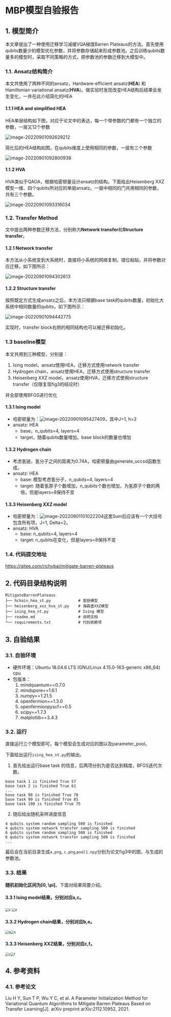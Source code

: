 # MBP模型自验报告

## 1. 模型简介

本文章提出了一种使用迁移学习减缓VQA梯度Barren Plateaus的方法。首先使用qubits数量少的模型优化参数，并将参数存储起来形成参数池。之后训练qubits数量多的模型时，采取不同策略的方式，把参数池的参数迁移到大模型中。

### 1.1. Ansatz结构简介

本文共使用了两种不同的ansatz，Hardware-efficient ansatz(**HEA**) 和 Hamiltonian variational ansatz(**HVA**)。做实验时发现改变HEA结构后结果会发生变化，一并在此介绍简化的HEA

#### 1.1.1 HEA and simplified HEA

HEA单层结构如下图，对应于论文中的表达，每一个带参数的门都有一个独立的参数，一层又12个参数

![image-20220901092629212](./readme.assets/image-20220901092629212.png)

简化后的HEA结构如图，在qubits维度上使用相同的参数，一层有三个参数

![image-20220901092800938](./readme.assets/image-20220901092800938.png)



#### 1.1.2 HVA

HVA类似于QAOA，根据哈密顿量设计ansatz的结构。下面给出Heisenberg XXZ 模型一维、四个qubits所对应的单层ansatz。一层中相同的门共用相同的参数，共有三个参数。

![image-20220901093316034](./readme.assets/image-20220901093316034.png)



### 1.2. Transfer Method

文中提出两种参数迁移方法，分别称为**Network transfer**和**Structure transfer**。

#### 1.2.1 Network transfer

本方法从小系统变到大系统时，直接将小系统的网络复制，错位粘贴，并将参数对应迁移，如下图所示：

![image-20220901094302613](./readme.assets/image-20220901094302613.png)

#### 1.2.2 Structure transfer

按照既定方式生成ansatz之后，本方法只根据base task的qubits数量，初始化大系统中相同数量的qubits，如下图所示：

![image-20220901094442775](./readme.assets/image-20220901094442775.png)

实现时，transfer block右侧的相同结构也可以被迁移初始化。

### 1.3 baseline模型

本文共用到三种模型，分别是：

1. Ising model，ansatz使用HEA，迁移方式使用network transfer
2. Hydrogen chain，ansatz使用HEA，迁移方式使用structure transfer
3. Heisenberg XXZ model，ansatz使用HVA，迁移方式使用structure transfer（仅限复现fig3的结论时）

并全部使用BFGS进行优化

#### 1.3.1 Ising model

- 哈密顿量为：![image-20220901095427409](./readme.assets/image-20220901095427409.png)，其中J=1, h=2
- ansatz: HEA
  - base，n_qubits=4, layers=4
  - target，随着qubits数量增加，base block的数量也增加

#### 1.3.2 Hydrogen chain

- 考虑氢链，氢分子之间的距离为0.74A，哈密顿量由generate_uccsd函数生成。
- ansatz: HEA
  - base: 模型考虑氢分子，n_qubits=4, layers=4
  - target: 随着氢原子个数增加，n_qubits个数也增加，为氢原子个数的两倍，但是layers=8保持不变

#### 1.3.3 Heisenberg XXZ model

- 哈密顿量为：![image-20220901101022204](./readme.assets/image-20220901101022204.png)这里Sum后应该有一个大括号包含所有项，J=1, Delta=2。
- ansatz: HVA
  - base: n_qubits=4, layers=4
  - target: n_qubits在变化，但是layers=8保持不变

### 1.4. 代码提交地址

https://gitee.com/richybai/mitigate-barren-plateaus

## 2.   代码目录结构说明

```
MitigateBarrenPlateaus
├── hchain_hea_st.py			# 氢链模型
├── heisenberg_xxz_hva_st.py	# 海森堡XXZ模型
├──	ising_hea_nt.py				# Ising 模型
├── readme.md					# 说明文档
└── requirements.txt			# 代码依赖项
```



## 3.   自验结果

### 3.1. 自验环境

- 硬件环境：Ubuntu 18.04.6 LTS (GNU/Linux 4.15.0-163-generic x86_64) cpu
- 包版本：
  1. mindquantum==0.7.0
  2. mindspore==1.6.1
  3. numpy==1.21.5
  4. openfermion==1.3.0
  5. openfermionpyscf==0.5
  6. scipy==1.7.3
  7. matplotlib==3.4.3

### 3.2. 运行

直接运行三个模型即可，每个模型会生成对应的图以及parameter_pool。

下面给出运行`ising_hea_nt.py`的输出。

1. 首先给出运行base task 的信息，后两项分别为是否达到精度，BFGS迭代次数。

``` 
base task 1 is finished True 57
base task 2 is finished True 61
...
base task 98 is finished True 70
base task 99 is finished True 85
base task 100 is finished True 75
```

2. 随后给出随机采样进度信息

```
4 qubits system random sampling 500 is finished
4 qubits system network transfer sampling 500 is finished
6 qubits system random sampling 500 is finished
6 qubits system network transfer sampling 500 is finished
...
```

最后会在当前目录生成`a.png`, `c.png`,`pool1.npy`分别为论文fig3中的图，与生成的参数池。

### 3.3. 结果

**随机初始化区间为[0, \pi]**。下面对结果简要介绍。

#### 3.3.1 Ising model结果，分别对应a,c。

<img src="./readme.assets/a.png" alt="a" style="zoom:67%;" /> <img src="./readme.assets/d.png" alt="d" style="zoom:67%;" />

#### 3.3.2 Hydrogen chain结果，分别对应b,e。

<img src="./readme.assets/b.png" alt="b" style="zoom:67%;" /><img src="./readme.assets/e.png" alt="e" style="zoom:67%;" />

#### 3.3.3 Heisenberg XXZ结果，分别对应c,f。

<img src="./readme.assets/c.png" alt="c" style="zoom:67%;" /><img src="./readme.assets/f.png" alt="f" style="zoom:67%;" />





## 4.   参考资料

### 4.1. 参考论文

Liu H Y, Sun T P, Wu Y C, et al. A Parameter Initialization Method for Variational Quantum Algorithms to Mitigate Barren Plateaus Based on Transfer Learning[J]. arXiv preprint arXiv:2112.10952, 2021.